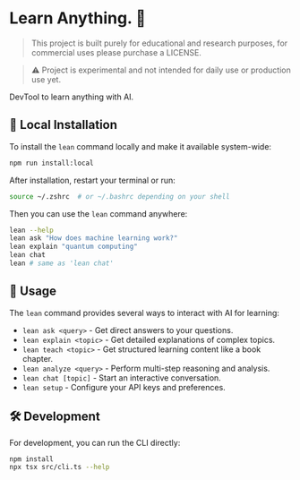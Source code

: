 # Learn Anything. 🌊

> This project is built purely for educational and research purposes, for commercial uses please purchase a LICENSE.

> ⚠️ Project is experimental and not intended for daily use or production use yet.

DevTool to learn anything with AI.

## 🚀 Local Installation

To install the `lean` command locally and make it available system-wide:

```bash
npm run install:local
```

After installation, restart your terminal or run:

```bash
source ~/.zshrc  # or ~/.bashrc depending on your shell
```

Then you can use the `lean` command anywhere:

```bash
lean --help
lean ask "How does machine learning work?"
lean explain "quantum computing"
lean chat
lean # same as 'lean chat'
```

## 📖 Usage

The `lean` command provides several ways to interact with AI for learning:

- `lean ask <query>` - Get direct answers to your questions.
- `lean explain <topic>` - Get detailed explanations of complex topics.
- `lean teach <topic>` - Get structured learning content like a book chapter.
- `lean analyze <query>` - Perform multi-step reasoning and analysis.
- `lean chat [topic]` - Start an interactive conversation.
- `lean setup` - Configure your API keys and preferences.

## 🛠️ Development

For development, you can run the CLI directly:

```bash
npm install
npx tsx src/cli.ts --help
```
